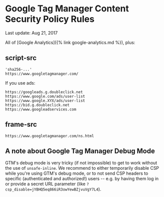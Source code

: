 # Google Tag Manager Content Security Policy Rules

Last update: Aug 21, 2017

All of [Google Analytics]({% link google-analytics.md %}), plus:

## script-src
```
'sha256-...'
https://www.googletagmanager.com/
```

If you use ads:

```
https://googleads.g.doubleclick.net
https://www.google.com/ads/user-list
https://www.google.XYX/ads/user-list
https://bid.g.doubleclick.net
https://www.googleadservices.com
```

## frame-src
```
https://www.googletagmanager.com/ns.html
```

## A note about Google Tag Manager Debug Mode

GTM's debug mode is very tricky (if not impossible) to get to work without the use of `unsafe-inline`.
We recommend to either temporarily disable CSP while you're using GTM's debug mode, or to not send
CSP headers to specific (authenticated and authorized!) users -- e.g. by having them log in or provide
a secret URL parameter (like `?csp_disable=jYBHQ5eq866iR3owYewBZjvuVgY7L4`).
